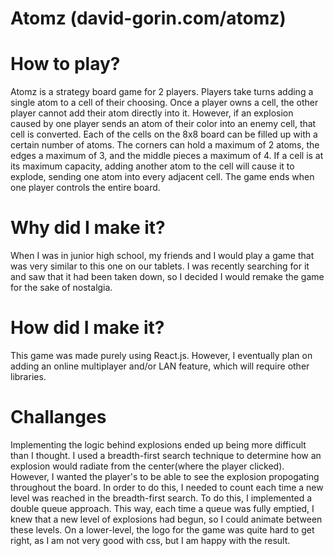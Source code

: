 # Atomz (david-gorin.com/atomz)
# How to play?
Atomz is a strategy board game for 2 players. Players take turns adding a single atom to a cell of their choosing. Once a player owns a cell, the other player cannot add their atom directly into it. However, if an explosion caused by one player sends an atom of their color into an enemy cell, that cell is converted. Each of the cells on the 8x8 board can be filled up with a certain number of atoms. The corners can hold a maximum of 2 atoms, the edges a maximum of 3, and the middle pieces a maximum of 4. If a cell is at its maximum capacity, adding another atom to the cell will cause it to explode, sending one atom into every adjacent cell.  The game ends when one player controls the entire board. 
# Why did I make it?
When I was in junior high school, my friends and I would play a game that was very similar to this one on our tablets. I was recently searching for it and saw that it had been taken down, so I decided I would remake the game for the sake of nostalgia.
# How did I make it?
This game was made purely using React.js. However, I eventually plan on adding an online multiplayer and/or LAN feature, which will require other libraries. 
# Challanges
Implementing the logic behind explosions ended up being more difficult than I thought. I used a breadth-first search technique to determine how an explosion would radiate from the center(where the player clicked). However, I wanted the player's to be able to see the explosion propogating throughout the board. In order to do this, I needed to count each time a new level was reached in the breadth-first search. To do this, I implemented a double queue approach. This way, each time a queue was fully emptied, I knew that a new level of explosions had begun, so I could animate between these levels. On a lower-level, the logo for the game was quite hard to get right, as I am not very good with css, but I am happy with the result.

